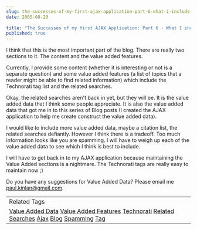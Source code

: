 ```yaml
---
slug: the-successes-of-my-first-ajax-application-part-6-what-i-include-in-my-blogs
date: 2005-08-20
 
title: "The Successes of my first AJAX Application: Part 6 - What I include in my Blogs"
published: true
---
```

I think that this is the most important part of the blog. There are really two sections to it. The content and the value added features.<p />Currently, I provide some content (whether it is interesting or not is a separate question) and some value added features (a list of topics that a reader might be able to find related information) which include the Technorati tag list and the related searches.<p />Okay, the related searches aren't back in yet, but they will be. It is the value added data that I think some people appreciate. It is also the value added data that got me in to this series of Blog posts (I created the AJAX application to help me create construct the value added data).<p />I would like to include more value added data, maybe a citation list, the related searches defiantly. However I think there is a tradeoff. Too much information looks like you are spamming. I will have to weigh up each of the value added data to see which I think is best to include.<p />I will have to get back in to my AJAX application because maintaining the Value Added sections is a nightmare. The Technorati tags are really easy to maintain now ;)<p />Do you have any suggestions for Value Added Data? Please email me <a href="mailto:paul.kinlan@gmail.com">paul.kinlan@gmail.com</a>.<p /><table class="TechnoratiHead TagHeader">
<tr><td>Related Tags</td></tr>
<tr class="Technorati"><td>
<a href="https://paul.kinlan.me/tags/Value" class="Tag" rel="tag">Value Added Data</a> <a href="https://paul.kinlan.me/tags/Value" class="Tag" rel="tag">Value Added Features</a> <a href="https://paul.kinlan.me/tags/Technorati" class="Tag" rel="tag">Technorati</a> <a href="https://paul.kinlan.me/tags/Related" class="Tag" rel="tag">Related Searches</a> <a href="https://paul.kinlan.me/tags/Ajax" class="Tag" rel="tag">Ajax</a> <a href="https://paul.kinlan.me/tags/Blog" class="Tag" rel="tag">Blog</a> <a href="https://paul.kinlan.me/tags/Spamming" class="Tag" rel="tag">Spamming</a> <a href="https://paul.kinlan.me/tags/Tag" class="Tag" rel="tag">Tag</a>
</td></tr>
</table><div class="blogger-post-footer"><img class="posterous_download_image" src="https://blogger.googleusercontent.com/tracker/8109338-112453051414855015?l=www.kinlan.co.uk%2Findex.html" height="1" alt="" width="1" /></div>

